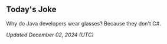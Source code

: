 ## Today's Joke
Why do Java developers wear glasses? Because they don't C#.

*Updated December 02, 2024 (UTC)*
